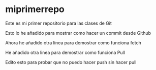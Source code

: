 # miprimerrepo
Este es mi primer repositorio para las clases de Git

Esto lo he añadido para mostrar como hacer un commit desde Github

Ahora he añadido otra linea para demostrar como funciona fetch

He añadido otra linea para demostrar como funciona Pull

Edito esto para probar que no puedo hacer push sin hacer pull



